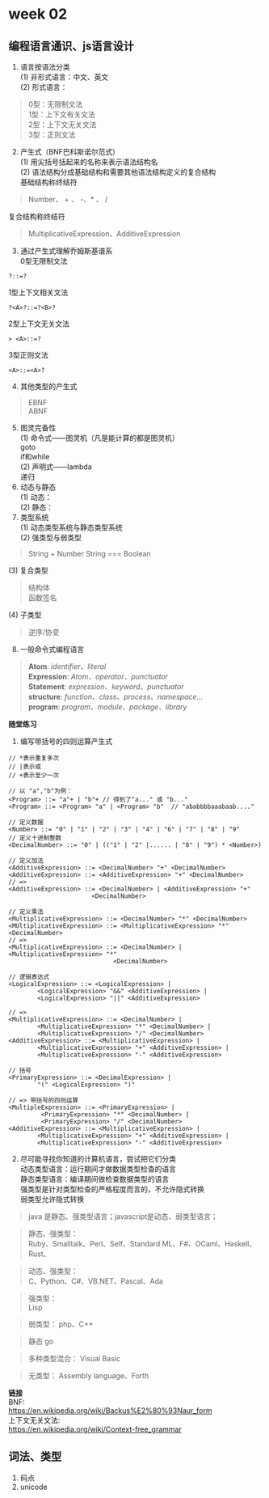 # week 02
## 编程语言通识、js语言设计
1. 语言按语法分类<br>
(1)&nbsp;非形式语言：中文、英文<br>
(2)&nbsp;形式语言：<br>
> 0型：无限制文法<br>
> 1型：上下文有关文法<br>
> 2型：上下文无关文法<br>
> 3型：正则文法<br>
2. 产生式（BNF巴科斯诺尔范式）<br>
(1)&nbsp;用尖括号括起来的名称来表示语法结构名<br>
(2)&nbsp;语法结构分成基础结构和需要其他语法结构定义的复合结构<br>
基础结构称终结符<br>
> Number、 + 、 -、* 、 / <br>

复合结构称终结符<br>
> MultiplicativeExpression、AdditiveExpression

3. 通过产生式理解乔姆斯基谱系<br>
0型无限制文法
```
?::=?
```
1型上下文相关文法
```
?<A>?::=?<B>?
```
2型上下文无关文法
```
> <A>::=?
```
3型正则文法
```
<A>::=<A>?
```
4. 其他类型的产生式 <br/>
> EBNF<br/>
> ABNF
5. 图灵完备性<br/>
(1)&nbsp;命令式——图灵机（凡是能计算的都是图灵机）<br/>
goto<br/>
if和while<br/>
(2)&nbsp;声明式——lambda<br/>
递归<br/>
6. 动态与静态<br>
(1)&nbsp;动态：<br>
(2)&nbsp;静态：<br>
7. 类型系统<br>
(1)&nbsp;动态类型系统与静态类型系统<br>
(2)&nbsp;强类型与弱类型<br>
> String + Number
> String === Boolean

(3)&nbsp;复合类型<br>
> 结构体<br>
> 函数签名<br>

(4)&nbsp;子类型<br>
> 逆序/协变 

8. 一般命令式编程语言<br>
> **Atom**:<em>&nbsp;identifier、literal <br></em>
> **Expression**:<em>&nbsp;Atom、operator、punctuator<br></em>
> **Statement**:<em>&nbsp;expression、keyword、punctuator<br></em>
> **structure**:<em>&nbsp;function、class、process、namespace...<br></em>
> **program**:<em>&nbsp;program、module、package、library<br></em>

**随堂练习**<br>
1. 编写带括号的四则运算产生式<br>
```
// *表示重复多次
// |表示或
// +表示至少一次

// 以 "a","b"为例：
<Program> ::= "a"+ | "b"+ // 得到了"a..." 或 "b..."
<Program> ::= <Program> "a" | <Program> "b"  // "ababbbbaaabaab...."

// 定义数据
<Number> ::= "0" | "1" | "2" | "3" | "4" | "6" | "7" | "8" | "9"
// 定义十进制整数
<DecimalNumber> ::= "0" | (("1" | "2" |...... | "8" | "9") * <Number>)

// 定义加法
<AdditiveExpression> ::= <DecimalNumber> "+" <DecimalNumber>
<AdditiveExpression> ::= <AdditiveExpression> "+" <DecimalNumber>
// =>
<AdditiveExpression> ::= <DecimalNumber> | <AdditiveExpression> "+"
                       <DecimalNumber>

// 定义乘法
<MultiplicativeExpression> ::= <DecimalNumber> "*" <DecimalNumber>
<MUltiplicativeExpression> ::= <MultiplicativeExpression> "*" <DecimalNumber>
// => 
<MultiplicativeExpression> ::= <DecimalNumber> | <MultiplicativeExpression> "*"  
                             <DecimalNumber>

// 逻辑表达式
<LogicalExpression> ::= <LogicalExpression> |
        <LogicalExpression> "&&" <AdditiveExpression> |
        <LogicalExpression> "||" <AdditiveExpression>

// => 
<MultiplicativeExpression> ::= <DecimalNumber> |
        <MultiplicativeExpression> "*" <DecimalNumber> |
        <MultiplicativeExpression> "/" <DecimalNumber>
<AdditiveExpression> ::= <MultiplicativeExpression> |
        <MultiplicativeExpression> "+" <AdditiveExpression> |
        <MultiplicativeExpression> "-" <AdditiveExpression>

// 括号
<PrimaryExpression> ::= <DecimalExpression> |
        "(" <LogicalExpression> ")"

// => 带括号的四则运算
<MultipleExpression> ::= <PrimaryExpression> |
         <PrimaryExpression> "*" <DecimalNumber> |
         <PrimaryExpression> "/" <DecimalNumber>
<AdditiveExpression> ::= <MultiplicativeExpression> |
        <MultiplicativeExpression> "+" <AdditiveExpression> |
        <MultiplicativeExpression> "-" <AdditiveExpression>

```
2. 尽可能寻找你知道的计算机语言，尝试把它们分类<br>
动态类型语言：运行期间才做数据类型检查的语言<br>
静态类型语言：编译期间做检查数据类型的语言<br>
强类型是针对类型检查的严格程度而言的，不允许隐式转换<br>
弱类型允许隐式转换<br>
> java 是静态、强类型语言；javascript是动态、弱类型语言；


> 静态、强类型： <br>
> Ruby、Smalltalk、Perl、Self、Standard ML、F#、OCaml、Haskell、Rust、<br>

> 动态、强类型：<br>
> C、Python、C#、VB.NET、Pascal、Ada<br>

> 强类型：<br>
> Lisp

> 弱类型：
> php、C++

> 静态
> go

> 多种类型混合：
> Visual Basic

> 无类型：
> Assembly language、Forth

**链接**<br>
BNF:<br>
https://en.wikipedia.org/wiki/Backus%E2%80%93Naur_form<br>
上下文无关文法:<br>
https://en.wikipedia.org/wiki/Context-free_grammar<br>

## 词法、类型
1. 码点
2. unicode
